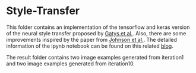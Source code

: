 # Style-Transfer
This folder contains an implementation of the tensorflow and keras version of the neural style transfer proposed by [Gatys et al.](https://arxiv.org/abs/1508.06576). Also, there are some improvements inspired by the paper from [Johnson et al.](https://arxiv.org/abs/1603.08155). The detailed information of the ipynb notebook can be found on this related [blog](https://eclecticquants2040.wixsite.com/blogs/neural-style-transfer). 

The result folder contains two image examples generated from iteration1 and two image examples generated from iteration10.
